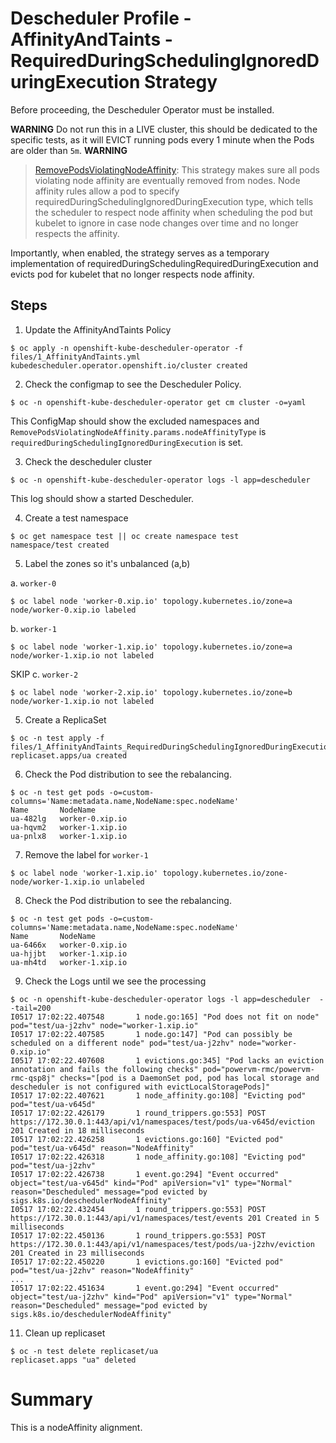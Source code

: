 # Descheduler Profile - AffinityAndTaints - RequiredDuringSchedulingIgnoredDuringExecution Strategy

Before proceeding, the Descheduler Operator must be installed.

**WARNING**
Do not run this in a LIVE cluster, this should be dedicated to the specific tests, as it will EVICT running pods every 1 minute when the Pods are older than `5m`.
**WARNING**

> [RemovePodsViolatingNodeAffinity](https://github.com/kubernetes-sigs/descheduler/tree/master#removepodsviolatingnodeaffinity): This strategy makes sure all pods violating node affinity are eventually removed from nodes. Node affinity rules allow a pod to specify requiredDuringSchedulingIgnoredDuringExecution type, which tells the scheduler to respect node affinity when scheduling the pod but kubelet to ignore in case node changes over time and no longer respects the affinity. 

Importantly, when enabled, the strategy serves as a temporary implementation of requiredDuringSchedulingRequiredDuringExecution and evicts pod for kubelet that no longer respects node affinity.

## Steps

1. Update the AffinityAndTaints Policy

```
$ oc apply -n openshift-kube-descheduler-operator -f files/1_AffinityAndTaints.yml
kubedescheduler.operator.openshift.io/cluster created
```

2. Check the configmap to see the Descheduler Policy. 

```
$ oc -n openshift-kube-descheduler-operator get cm cluster -o=yaml
```

This ConfigMap should show the excluded namespaces and `RemovePodsViolatingNodeAffinity.params.nodeAffinityType` is `requiredDuringSchedulingIgnoredDuringExecution` is set.

3. Check the descheduler cluster 

```
$ oc -n openshift-kube-descheduler-operator logs -l app=descheduler 
```

This log should show a started Descheduler.

4. Create a test namespace

```
$ oc get namespace test || oc create namespace test
namespace/test created
```

5. Label the zones so it's unbalanced (a,b)

a. `worker-0`

```
$ oc label node 'worker-0.xip.io' topology.kubernetes.io/zone=a
node/worker-0.xip.io labeled
```

b. `worker-1`

```
$ oc label node 'worker-1.xip.io' topology.kubernetes.io/zone=a
node/worker-1.xip.io not labeled
```

SKIP c. `worker-2`

```
$ oc label node 'worker-2.xip.io' topology.kubernetes.io/zone=b
node/worker-1.xip.io not labeled
```

5. Create a ReplicaSet

```
$ oc -n test apply -f files/1_AffinityAndTaints_RequiredDuringSchedulingIgnoredDuringExecution_dp.yml
replicaset.apps/ua created
```

6. Check the Pod distribution to see the rebalancing.

```
$ oc -n test get pods -o=custom-columns='Name:metadata.name,NodeName:spec.nodeName'
Name       NodeName
ua-482lg   worker-0.xip.io
ua-hqvm2   worker-1.xip.io
ua-pnlx8   worker-1.xip.io
```

7. Remove the label for `worker-1`

```
$ oc label node 'worker-1.xip.io' topology.kubernetes.io/zone-
node/worker-1.xip.io unlabeled
```

8. Check the Pod distribution to see the rebalancing.

```
$ oc -n test get pods -o=custom-columns='Name:metadata.name,NodeName:spec.nodeName'
Name       NodeName
ua-6466x   worker-0.xip.io
ua-hjjbt   worker-1.xip.io
ua-mh4td   worker-1.xip.io
```

9. Check the Logs until we see the processing

```
$ oc -n openshift-kube-descheduler-operator logs -l app=descheduler  --tail=200                                 
I0517 17:02:22.407548       1 node.go:165] "Pod does not fit on node" pod="test/ua-j2zhv" node="worker-1.xip.io"
I0517 17:02:22.407585       1 node.go:147] "Pod can possibly be scheduled on a different node" pod="test/ua-j2zhv" node="worker-0.xip.io"
I0517 17:02:22.407608       1 evictions.go:345] "Pod lacks an eviction annotation and fails the following checks" pod="powervm-rmc/powervm-rmc-qsp8j" checks="[pod is a DaemonSet pod, pod has local storage and descheduler is not configured with evictLocalStoragePods]"
I0517 17:02:22.407621       1 node_affinity.go:108] "Evicting pod" pod="test/ua-v645d"
I0517 17:02:22.426179       1 round_trippers.go:553] POST https://172.30.0.1:443/api/v1/namespaces/test/pods/ua-v645d/eviction 201 Created in 18 milliseconds
I0517 17:02:22.426258       1 evictions.go:160] "Evicted pod" pod="test/ua-v645d" reason="NodeAffinity"
I0517 17:02:22.426318       1 node_affinity.go:108] "Evicting pod" pod="test/ua-j2zhv"
I0517 17:02:22.426738       1 event.go:294] "Event occurred" object="test/ua-v645d" kind="Pod" apiVersion="v1" type="Normal" reason="Descheduled" message="pod evicted by sigs.k8s.io/deschedulerNodeAffinity"
I0517 17:02:22.432454       1 round_trippers.go:553] POST https://172.30.0.1:443/api/v1/namespaces/test/events 201 Created in 5 milliseconds
I0517 17:02:22.450136       1 round_trippers.go:553] POST https://172.30.0.1:443/api/v1/namespaces/test/pods/ua-j2zhv/eviction 201 Created in 23 milliseconds
I0517 17:02:22.450220       1 evictions.go:160] "Evicted pod" pod="test/ua-j2zhv" reason="NodeAffinity"
...
I0517 17:02:22.451634       1 event.go:294] "Event occurred" object="test/ua-j2zhv" kind="Pod" apiVersion="v1" type="Normal" reason="Descheduled" message="pod evicted by sigs.k8s.io/deschedulerNodeAffinity"
```

11. Clean up replicaset

```
$ oc -n test delete replicaset/ua                                          
replicaset.apps "ua" deleted
```

# Summary
This is a nodeAffinity alignment.
